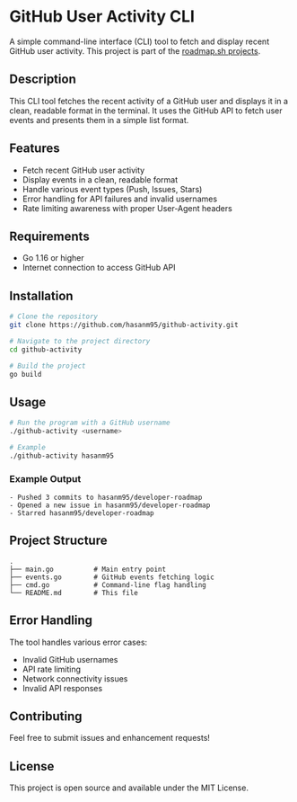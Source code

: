 # GitHub User Activity CLI

A simple command-line interface (CLI) tool to fetch and display recent GitHub user activity. This project is part of the [roadmap.sh projects](https://roadmap.sh/projects/github-user-activity).

## Description

This CLI tool fetches the recent activity of a GitHub user and displays it in a clean, readable format in the terminal. It uses the GitHub API to fetch user events and presents them in a simple list format.

## Features

- Fetch recent GitHub user activity
- Display events in a clean, readable format
- Handle various event types (Push, Issues, Stars)
- Error handling for API failures and invalid usernames
- Rate limiting awareness with proper User-Agent headers

## Requirements

- Go 1.16 or higher
- Internet connection to access GitHub API

## Installation

```bash
# Clone the repository
git clone https://github.com/hasanm95/github-activity.git

# Navigate to the project directory
cd github-activity

# Build the project
go build
```

## Usage

```bash
# Run the program with a GitHub username
./github-activity <username>

# Example
./github-activity hasanm95
```

### Example Output

```
- Pushed 3 commits to hasanm95/developer-roadmap
- Opened a new issue in hasanm95/developer-roadmap
- Starred hasanm95/developer-roadmap
```

## Project Structure

```
.
├── main.go          # Main entry point
├── events.go        # GitHub events fetching logic
├── cmd.go           # Command-line flag handling
└── README.md        # This file
```

## Error Handling

The tool handles various error cases:
- Invalid GitHub usernames
- API rate limiting
- Network connectivity issues
- Invalid API responses

## Contributing

Feel free to submit issues and enhancement requests!

## License

This project is open source and available under the MIT License.
